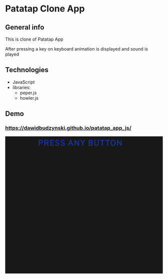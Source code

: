 # Patatap Clone App

## General info
This is clone of Patatap App

After pressing a key on keyboard animation is displayed and sound is played

## Technologies
* JavaScript
* libraries: 
    * peper.js
    * howler.js
    
## Demo

### https://dawidbudzynski.github.io/patatap_app_js/

![alt text](https://raw.githubusercontent.com/dawidbudzynski/patatap_app_js/master/examples/example.gif)
